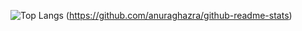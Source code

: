 ![Top Langs](https://github-readme-stats.vercel.app/api/top-langs/?username=fen0268&layout=compact)
(https://github.com/anuraghazra/github-readme-stats)
